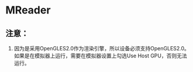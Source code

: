 # MReader

## 注意：
1. 因为是采用OpenGLES2.0作为渲染引擎，所以设备必须支持OpenGLES2.0。如果是在模拟器上运行，需要在模拟器设置上勾选Use Host GPU，否则无法运行。
